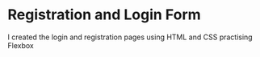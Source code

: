 # Registration and Login Form
 I created the login and registration pages using HTML and CSS practising Flexbox
